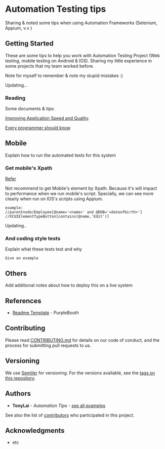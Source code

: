 # Automation Testing tips

Sharing &amp; noted some tips when using Automation Frameworks (Selenium, Appium, v.v )

## Getting Started

These are some tips to help you work with Automation Testing Project (Web testing, mobile testing on Android & IOS). Sharing my little experience in some projects that my team worked before.

Note for myself to remember & note my stupid mistakes :)

Updating...

### Reading

Some documents & tips:

[Improving Application Speed and Quality](https://dzone.com/guides/automated-testing-improving-application-speed-and).

[Every programmer should know](https://github.com/mr-mig/every-programmer-should-know)

## Mobile

Explain how to run the automated tests for this system

### Get mobile's Xpath
[Refer](https://www.w3.org/TR/xpath/#section-Location-Steps)

Not recommend to get Mobile's element by Xpath. Because it's will impact to performance when we run mobile's script. Specially, we can see more clearly when run on IOS's scripts using Appium.

```
example:
//parentnode/Employee[@name='<name>' and @DOB='<dateofbirth>']
//XCUIElementTypeButton[contains(@name,'Edit')]
```
Updating..

### And coding style tests

Explain what these tests test and why

```
Give an example
```

## Others

Add additional notes about how to deploy this on a live system

## References
* [Readme Template](https://gist.github.com/PurpleBooth/109311bb0361f32d87a2#file-readme-template-md/) -  PurpleBooth


## Contributing

Please read [CONTRIBUTING.md](https://gist.github.com/PurpleBooth/b24679402957c63ec426) for details on our code of conduct, and the process for submitting pull requests to us.

## Versioning

We use [SemVer](http://semver.org/) for versioning. For the versions available, see the [tags on this repository](https://github.com/your/project/tags). 

## Authors

* **TonyLai** - *Automation Tips* - [see all examples](https://github.com/anhtuan161)

See also the list of [contributors](https://github.com/anhtuan161) who participated in this project.

## Acknowledgments

* etc

